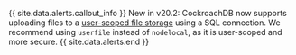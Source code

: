 {{ site.data.alerts.callout_info }}
<span class="version-tag">New in v20.2:</span> CockroachDB now supports uploading files to a [user-scoped file storage](use-userfile-for-bulk-operations.html) using a SQL connection. We recommend using `userfile` instead of `nodelocal`, as it is user-scoped and more secure.
{{ site.data.alerts.end }}
